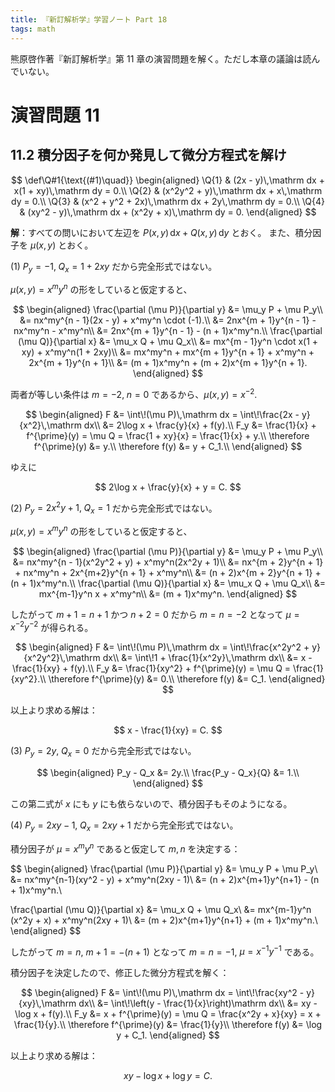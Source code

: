 ```yaml
---
title: 『新訂解析学』学習ノート Part 18
tags: math
---
```


熊原啓作著『新訂解析学』第 11 章の演習問題を解く。ただし本章の議論は読んでいない。

# 演習問題 11

## 11.2 積分因子を何か発見して微分方程式を解け

$$
\def\Q#1{\text{(#1)\quad}}
\begin{aligned}
\Q{1} & (2x - y)\,\mathrm dx + x(1 + xy)\,\mathrm dy = 0.\\
\Q{2} & (x^2y^2 + y)\,\mathrm dx + x\,\mathrm dy = 0.\\
\Q{3} & (x^2 + y^2 + 2x)\,\mathrm dx + 2y\,\mathrm dy = 0.\\
\Q{4} & (xy^2 - y)\,\mathrm dx + (x^2y + x)\,\mathrm dy = 0.
\end{aligned}
$$

**解**：すべての問いにおいて左辺を $P(x, y)\,\mathrm dx + Q(x, y)\,\mathrm dy$ とおく。
また、積分因子を $\mu(x, y)$ とおく。

$(1)$ $P_y = -1,\;Q_x = 1 + 2xy$ だから完全形式ではない。

$\mu(x, y) = x^my^n$ の形をしていると仮定すると、

$$
\begin{aligned}
\frac{\partial (\mu P)}{\partial y}
&= \mu_y P + \mu P_y\\
&= nx^my^{n - 1}(2x - y) + x^my^n \cdot (-1).\\
&= 2nx^{m + 1}y^{n - 1} - nx^my^n - x^my^n\\
&= 2nx^{m + 1}y^{n - 1} - (n + 1)x^my^n.\\
\frac{\partial (\mu Q)}{\partial x}
&= \mu_x Q + \mu Q_x\\
&= mx^{m - 1}y^n \cdot x(1 + xy) + x^my^n(1 + 2xy)\\
&= mx^my^n + mx^{m + 1}y^{n + 1} + x^my^n + 2x^{m + 1}y^{n + 1}\\
&= (m + 1)x^my^n + (m + 2)x^{m + 1}y^{n + 1}.
\end{aligned}
$$

両者が等しい条件は $m = -2,\;n = 0$ であるから、$\mu(x, y) = x^{-2}.$

$$
\begin{aligned}
F &= \int\!(\mu P)\,\mathrm dx = \int\!\frac{2x - y}{x^2}\,\mathrm dx\\
&= 2\log x + \frac{y}{x} + f(y).\\
F_y &= \frac{1}{x} + f^{\prime}(y) = \mu Q = \frac{1 + xy}{x} = \frac{1}{x} + y.\\
\therefore f^{\prime}(y) &= y.\\
\therefore f(y) &= y + C_1.\\
\end{aligned}
$$

ゆえに

$$
2\log x + \frac{y}{x} + y = C.
$$

$(2)$ $P_y = 2x^2y + 1,\;Q_x = 1$ だから完全形式ではない。

$\mu(x, y) = x^my^n$ の形をしていると仮定すると、

$$
\begin{aligned}
\frac{\partial (\mu P)}{\partial y}
&= \mu_y P + \mu P_y\\
&= nx^my^{n - 1}(x^2y^2 + y) + x^my^n(2x^2y + 1)\\
&= nx^{m + 2}y^{n + 1} + nx^my^n + 2x^{m+2}y^{n + 1} + x^my^n\\
&= (n + 2)x^{m + 2}y^{n + 1} + (n + 1)x^my^n.\\
\frac{\partial (\mu Q)}{\partial x}
&= \mu_x Q + \mu Q_x\\
&= mx^{m-1}y^n x + x^my^n\\
&= (m + 1)x^my^n.
\end{aligned}
$$

したがって $m + 1 = n + 1$ かつ $n + 2 = 0$ だから $m = n = -2$ となって
$\mu = x^{-2}y^{-2}$ が得られる。

$$
\begin{aligned}
F &= \int\!(\mu P)\,\mathrm dx
= \int\!\frac{x^2y^2 + y}{x^2y^2}\,\mathrm dx\\
&= \int\!1 + \frac{1}{x^2y}\,\mathrm dx\\
&= x - \frac{1}{xy} + f(y).\\
F_y &= \frac{1}{xy^2} + f^{\prime}(y)
= \mu Q = \frac{1}{xy^2}.\\
\therefore f^{\prime}(y) &= 0.\\
\therefore f(y) &= C_1.
\end{aligned}
$$

以上より求める解は：

$$
x - \frac{1}{xy} = C.
$$

<!-- \Q{3} & (x^2 + y^2 + 2x)\,\mathrm dx + 2y\,\mathrm dy = 0. -->
$(3)$ $P_y = 2y,\;Q_x = 0$ だから完全形式ではない。

$$
\begin{aligned}
P_y - Q_x &= 2y.\\
\frac{P_y - Q_x}{Q} &= 1.\\
\end{aligned}
$$

この第二式が $x$ にも $y$ にも依らないので、積分因子もそのようになる。

$(4)$ $P_y = 2xy - 1,\;Q_x = 2xy + 1$ だから完全形式ではない。

積分因子が $\mu = x^my^n$ であると仮定して $m, n$ を決定する：

$$
\begin{aligned}
\frac{\partial (\mu P)}{\partial y}
&= \mu_y P + \mu P_y\\
&= nx^my^{n-1}(xy^2 - y) + x^my^n(2xy - 1)\\
&= (n + 2)x^{m+1}y^{n+1} - (n + 1)x^my^n.\\

\frac{\partial (\mu Q)}{\partial x}
&= \mu_x Q + \mu Q_x\\
&= mx^{m-1}y^n (x^2y + x) + x^my^n(2xy + 1)\\
&= (m + 2)x^{m+1}y^{n+1} + (m + 1)x^my^n.\\
\end{aligned}
$$

したがって $m = n,$ $m + 1 = -(n + 1)$ となって $m = n = -1,$ $\mu = x^{-1}y^{-1}$ である。

積分因子を決定したので、修正した微分方程式を解く：

$$
\begin{aligned}
F &= \int\!(\mu P)\,\mathrm dx
= \int\!\frac{xy^2 - y}{xy}\,\mathrm dx\\
&= \int\!\left(y - \frac{1}{x}\right)\mathrm dx\\
&= xy - \log x + f(y).\\
F_y &= x + f^{\prime}(y) = \mu Q = \frac{x^2y + x}{xy} = x + \frac{1}{y}.\\
\therefore f^{\prime}(y) &= \frac{1}{y}\\
\therefore f(y) &= \log y + C_1.
\end{aligned}
$$

以上より求める解は：

$$
xy - \log x + \log y = C.
$$
